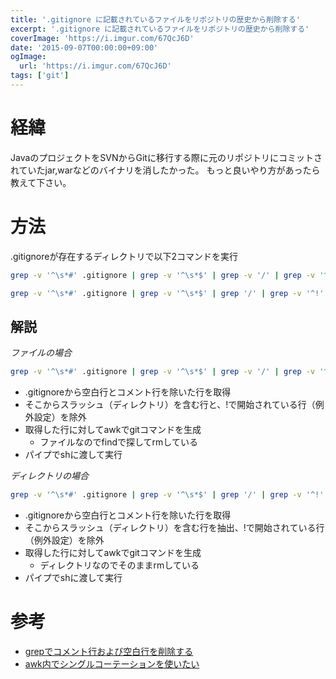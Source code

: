 ```yaml
---
title: '.gitignore に記載されているファイルをリポジトリの歴史から削除する'
excerpt: '.gitignore に記載されているファイルをリポジトリの歴史から削除する'
coverImage: 'https://i.imgur.com/67QcJ6D'
date: '2015-09-07T00:00:00+09:00'
ogImage:
  url: 'https://i.imgur.com/67QcJ6D'
tags: ['git']
---
```


# 経緯

JavaのプロジェクトをSVNからGitに移行する際に元のリポジトリにコミットされていたjar,warなどのバイナリを消したかった。
もっと良いやり方があったら教えて下さい。

# 方法

.gitignoreが存在するディレクトリで以下2コマンドを実行

``` bash
grep -v '^\s*#' .gitignore | grep -v '^\s*$' | grep -v '/' | grep -v '^!' |awk '{print "git filter-branch -f --tree-filter \047find . -name " $0 " | xargs rm -rf \047 HEAD --all"}' | sh

grep -v '^\s*#' .gitignore | grep -v '^\s*$' | grep '/' | grep -v '^!' | awk '{print "git filter-branch -f --tree-filter \047rm -rf " $0 "\047 HEAD --all"}' | sh
```

## 解説

_ファイルの場合_

``` bash
grep -v '^\s*#' .gitignore | grep -v '^\s*$' | grep -v '/' | grep -v '^!' |awk '{print "git filter-branch -f --tree-filter \047find . -name " $0 " | xargs rm -rf \047 HEAD --all"}' | sh
```
* .gitignoreから空白行とコメント行を除いた行を取得
* そこからスラッシュ（ディレクトリ）を含む行と、!で開始されている行（例外設定）を除外
* 取得した行に対してawkでgitコマンドを生成
    - ファイルなのでfindで探してrmしている
* パイプでshに渡して実行

_ディレクトリの場合_

``` bash
grep -v '^\s*#' .gitignore | grep -v '^\s*$' | grep '/' | grep -v '^!' | awk '{print "git filter-branch -f --tree-filter \047rm -rf " $0 "\047 HEAD --all"}' | sh
```
* .gitignoreから空白行とコメント行を除いた行を取得
* そこからスラッシュ（ディレクトリ）を含む行を抽出、!で開始されている行（例外設定）を除外
* 取得した行に対してawkでgitコマンドを生成
    - ディレクトリなのでそのままrmしている
* パイプでshに渡して実行

# 参考

* [grepでコメント行および空白行を削除する](http://qiita.com/n-oshiro/items/91d807f3151694e6c7a8)
* [awk内でシングルコーテーションを使いたい](http://qiita.com/okb_m/items/1c173e037ba42935a2a4)
